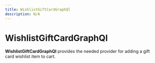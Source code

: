 ```yaml
---
title: WishlistGiftCardGraphQl
description: N/A
---
```


# WishlistGiftCardGraphQl

**WishlistGiftCardGraphQl** provides the needed provider for adding a gift card wishlist item to cart.
